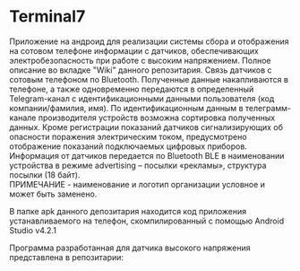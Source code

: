 # Terminal7  
Приложение на андроид для реализации системы сбора и отображения на сотовом телефоне информации с датчиков, обеспечивающих электробезопасность при работе с высоким напряжением.
Полное описание во вкладке "Wiki" данного репозитария.
Связь датчиков с сотовым телефоном по Bluetooth. Полученные данные накапливаются в телефоне, а также одновременно передаются в определенный Telegram-канал с  идентификационными данными пользователя  (код компании/фамилия, имя). По идентификационным данным в телеграмм-канале производителя устройств возможна сортировка полученных данных.
Кроме регистрации показаний датчиков сигнализирующих об опасности поражения электрическим током, предусмотрено отображение показаний подключаемых цифровых приборов.
Информация от датчиков передается по Bluetooth BLE в наименовании устройства в режиме advertising – посылки «рекламы», структура посылки (18 байт).  
ПРИМЕЧАНИЕ - наименование и логотип организации условное и может быть заменено.  

В папке apk данного депозитария находится код приложения устанавливаемого на телефон, скомпилированный с помощью Android Studio v4.2.1  

Программа разработанная для датчика высокого напряжения представлена в репозитарии:  
